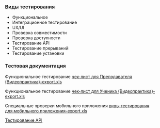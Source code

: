### Виды тестирования

- Функциональное
- Интеграционное тестирование
- UX/UI
- Проверка совместимости
- Проверка доступности
- Тестирование API
- Тестирование прерываний
- Тестирование установки

 

### Тестовая документация

Функциональное тестирование [чек-лист для Преподавателя (Видеопрактика)-export.xls](https://github.com/ELvovo7/-Coursework-4-diploma-Skypro-/files/12064968/-.-export.xls)

Функциональное тестирование [чек-лист для Ученика (Видеопрактика)-export.xls](https://github.com/ELvovo7/-Coursework-4-diploma-Skypro-/files/12064974/-.-export.xls)


Специальные проверки мобильного приложения [виды тестирования для мобильного приложения-export.xls](https://github.com/ELvovo7/-Coursework-4-diploma-Skypro-/files/12064975/-export.xls)



[Тестирование API](https://www.postman.com/lively-equinox-634466/workspace/diploma-qa-33/collection/8605857-e2a63500-4cad-4e7b-b900-24c34c64a8b6?action=share&creator=8605857)
